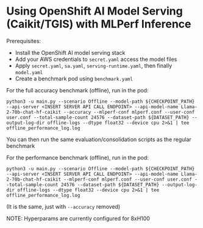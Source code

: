 # Using OpenShift AI Model Serving (Caikit/TGIS) with MLPerf Inference

Prerequisites:
 - Install the OpenShift AI model serving stack
 - Add your AWS credentials to `secret.yaml` access the model files
 - Apply `secret.yaml`, `sa.yaml`, `serving-runtime.yaml`, then finally `model.yaml`
 - Create a benchmark pod using `benchmark.yaml`


For the full accuracy benchmark (offline), run in the pod:
```
python3 -u main.py --scenario Offline --model-path ${CHECKPOINT_PATH} --api-server <INSERT SERVER API CALL ENDPOINT> --api-model-name Llama-2-70b-chat-hf-caikit --accuracy --mlperf-conf mlperf.conf --user-conf user.conf --total-sample-count 24576 --dataset-path ${DATASET_PATH} --output-log-dir offline-logs --dtype float32 --device cpu 2>&1 | tee offline_performance_log.log
```
You can then run the same evaluation/consolidation scripts as the regular benchmark


For the performance benchmark (offline), run in the pod:
```
python3 -u main.py --scenario Offline --model-path ${CHECKPOINT_PATH} --api-server <INSERT SERVER API CALL ENDPOINT> --api-model-name Llama-2-70b-chat-hf-caikit --mlperf-conf mlperf.conf --user-conf user.conf --total-sample-count 24576 --dataset-path ${DATASET_PATH} --output-log-dir offline-logs --dtype float32 --device cpu 2>&1 | tee offline_performance_log.log
```
(It is the same, just with `--accuracy` removed)


NOTE: Hyperparams are currently configured for 8xH100
